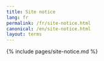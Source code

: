 ```yaml
---
title: Site notice
lang: fr
permalink: /fr/site-notice.html
canonical: /en/site-notice.html
layout: terms
---
```


{% include pages/site-notice.md %}
